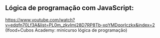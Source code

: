 ## Lógica de programação com JavaScript:

https://www.youtube.com/watch?v=edqfn70Lf3A&list=PL0m_zkvImj28D7RP8Tb-xqYMDqorIczkx&index=2 (Ifood+Cubos Academy: minicurso lógica de programação)